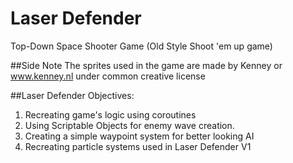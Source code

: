 # Laser Defender
Top-Down Space Shooter Game (Old Style Shoot 'em up game)

##Side Note
The sprites used in the game are made by Kenney or www.kenney.nl under common creative license

##Laser Defender Objectives:
 1. Recreating game's logic using coroutines
 2. Using Scriptable Objects for enemy wave creation.
 3. Creating a simple waypoint system for better looking AI
 4. Recreating particle systems used in Laser Defender V1
